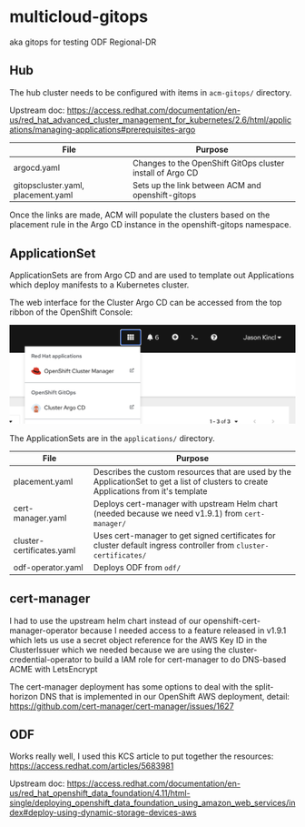 # multicloud-gitops

aka gitops for testing ODF Regional-DR

## Hub

The hub cluster needs to be configured with items in `acm-gitops/` directory.

Upstream doc: https://access.redhat.com/documentation/en-us/red_hat_advanced_cluster_management_for_kubernetes/2.6/html/applications/managing-applications#prerequisites-argo

| File | Purpose |
| ---- | ------- |
| argocd.yaml | Changes to the OpenShift GitOps cluster install of Argo CD |
| gitopscluster.yaml, placement.yaml | Sets up the link between ACM and openshift-gitops |

Once the links are made, ACM will populate the clusters based on the placement rule in the Argo CD instance in the openshift-gitops namespace.

## ApplicationSet

ApplicationSets are from Argo CD and are used to template out Applications which deploy manifests to a Kubernetes cluster.

The web interface for the Cluster Argo CD can be accessed from the top ribbon of the OpenShift Console:

![](images/cluster-argocd.png)

The ApplicationSets are in the `applications/` directory.

| File | Purpose |
| ---- | ------- |
| placement.yaml | Describes the custom resources that are used by the ApplicationSet to get a list of clusters to create Applications from it's template |
| cert-manager.yaml | Deploys cert-manager with upstream Helm chart (needed because we need v1.9.1) from `cert-manager/` |
| cluster-certificates.yaml | Uses cert-manager to get signed certificates for cluster default ingress controller from `cluster-certificates/` |
| odf-operator.yaml | Deploys ODF from `odf/` |

## cert-manager

I had to use the upstream helm chart instead of our openshift-cert-manager-operator because I needed access to a feature released in v1.9.1 which lets us use a secret object reference for the AWS Key ID in the ClusterIssuer which we needed because we are using the cluster-credential-operator to build a IAM role for cert-manager to do DNS-based ACME with LetsEncrypt

The cert-manager deployment has some options to deal with the split-horizon DNS that is implemented in our OpenShift AWS deployment, detail: https://github.com/cert-manager/cert-manager/issues/1627

## ODF

Works really well, I used this KCS article to put together the resources: https://access.redhat.com/articles/5683981

Upstream doc: https://access.redhat.com/documentation/en-us/red_hat_openshift_data_foundation/4.11/html-single/deploying_openshift_data_foundation_using_amazon_web_services/index#deploy-using-dynamic-storage-devices-aws